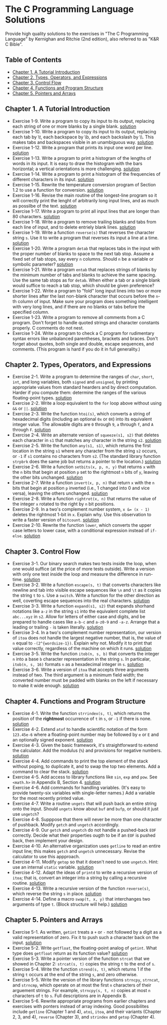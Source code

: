 # The C Programming Language Solutions
Provide high quality solutions to the exercises in "The C Programming Language" by Kernighan and Ritchie (2nd edition), also referred to as "K&R C Bible".


## Table of Contents

* [Chapter 1. A Tutorial Introduction](#chapter-1-a-tutorial-introduction)
* [Chapter 2. Types, Operators, and Expressions](#chapter-2-types-operators-and-expressions)
* [Chapter 3. Control Flow](#chapter-3-control-flow)
* [Chapter 4. Functions and Program Structure](#chapter-4-functions-and-program-structure)
* [Chapter 5. Pointers and Arrays](#chapter-5-pointers-and-arrays)


## Chapter 1. A Tutorial Introduction

* Exercise 1-9. Write a program to copy its input to its output, replacing each string of one or more blanks by a single blank. [solution](Chapter1/exercise1-9.c)
* Exercise 1-10. Write a program to copy its input to its output, replacing each tab by \\t, each backspace by \\b, and each backslash by \\\\. This makes tabs and backspaces visible in an unambiguous way. [solution](Chapter1/exercise1-10.c)
* Exercise 1-12. Write a program that prints its input one word per line. [solution](Chapter1/exercise1-12.c)
* Exercise 1-13. Write a program to print a histogram of the lengths of words in its input. It is easy to draw the histogram with the bars horizontal; a vertical orientations is more challenging. [solution](Chapter1/exercise1-13.c)
* Exercise 1-14. Write a program to print a histogram of the frequencies of different characters in its input. [solution](Chapter1/exercise1-14.c)
* Exercise 1-15. Rewrite the temperature conversion program of Section 1.2 to use a function for conversion. [solution](Chapter1/exercise1-15.c)
* Exercise 1-16. Revise the main routine of the longest-line program so it will correctly print the lenght of arbitrarily long input lines, and as much as possilbe of the text. [solution](Chapter1/exercise1-16.c)
* Exercise 1-17. Write a program to print all input lines that are longer than 80 characters. [solution](Chapter1/exercise1-17.c)
* Exercise 1-18. Write a program to remove trailing blanks and tabs from each line of input, and to delete entriely blank lines. [solution](Chapter1/exercise1-18.c)
* Exercise 1-19. Write a function `reverse(s)` that reverses the character string `s`. Use it to write a program that reverses its input a line at a time. [solution](Chapter1/exercise1-19.c)
* Exercise 1-20. Write a program `detab` that replaces tabs in the input with the proper number of blanks to space to the next tab stop. Assume a fixed set of tab stops, say every `n` columns. Should `n` be a variable or symbolic parameter? [solution](Chapter1/exercise1-20.c)
* Exercise 1-21. Write a program `entab` that replaces strings of blanks by the minimum number of tabs and blanks to achieve the same spacing. Use the same tab stops as for `detab`. When either a tab or a single blank would suffice to reach a tab stop, which should be given preference?
* Exercise 1-22. Write a program to "fold" long input lines into two or more shorter lines after the last non-blank character that occurs before the `n`-th column of input. Make sure your program does something intelligent with very long lines, and if there are no blanks or tabs before the specified column.
* Exercise 1-23. Write a program to remove all comments from a C program. Don't forget to handle quoted strings and character constants properly. C comments do not nest.
* Exercise 1-24. Write a program to check a C program for rudimentary syntax errors like unbalanced parentheses, brackets and braces. Don't forget about quotes, both single and double, escape sequences, and comments. (This program is hard if you do it in full generality.)


## Chapter 2. Types, Operators, and Expressions

* Exercise 2-1. Write a program to determine the ranges of `char`, `short`, `int`, and long variables, both `signed` and `unsigned`, by printing appropriate values from standard hearders and by direct computation. Harder if you compute them: determine the ranges of the various floating-point types. [solution](Chapter2/exercise2-1.c)
* Exercise 2-2. Write a loop equivalent to the `for` loop above without using `&&` or `||`. [solution](Chapter2/exercise2-2.c)
* Exercise 2-3. Write the function `htoi(s)`, which converts a string of hexadecimal digits (including an optional `0x` or `0X`) into its equivalent integer value. The allowable digits are `0` through `9`, `a` through `f`, and `A` through `F`. [solution](Chapter2/exercise2-3.c)
* Exercise 2-4. Write an alternate version of `squeeze(s1, s2)` that deletes each character in `s1` that matches any character in the string `s2`. [solution](Chapter2/exercise2-4.c)
* Exercise 2-5. Write the function `any(s1, s1)`, which returns the first location in the string `s1` where any character from the string `s2` occurs, or `-1` if `s1` contains no characters from `s2`. (The standard library function `strpbrk` does the same job but returns a pointer to the location.) [solution](Chapter2/exercise2-5.c)
* Exercise 2-6. Write a function `setbits(x, p, n, y)` that returns `x` with the `n` bits that begin at position `p` set to the rightmost `n` bits of `y`, leaving the other bits unchanged. [solution](Chapter2/exercise2-6.c)
* Exercise 2-7. Write a function `invert(x, p, n)` that return `x` with the `n` bits that begin at position `p` inverted (i.e., 1 changed into 0 and vice versa), leaving the others unchanged. [solution](Chapter2/exercise2-7.c)
* Exercise 2-8. Write a function `rightrot(x, n)` that returns the value of the integer `x` rotated to the right by `n` bit positions.
* Exercise 2-9. In a two's complement number system, `x &= (x - 1)` deletes the rightmost 1-bit in `x`. Explain why. Use this observation to write a faster version of `bitcount`. [solution](Chapter2/exercise2-9.c)
* Exercise 2-10. Rewrite the function `lower`, which converts the upper case letters to lower case, with a conditional expression instead of `if-else`. [solution](Chapter2/exercise2-10.c)


## Chapter 3. Control Flow

* Exercise 3-1. Our binary search makes two tests inside the loop, when one would suffice (at the price of more tests outside). Write a version with only one test inside the loop and measure the difference in run-time. [solution](Chapter3/exercise3-1.c)
* Exercise 3-2. Write a function `escape(s, t)` that converts characters like newline and tab into visible escape sequences like `\n` and `\t` as it copies the string `t` to `s`. Use a `switch`. Write a function for the other direction as well, coverting escape sequences into the real characters. [solution](Chapter3/exercise3-2.c)
* Exercise 3-3. Write a function `expand(s1, s2)` that expands shorhand notations like `a-z` in the string `s1` into the equivalent complete list `abc...xyz` in `s2`. Allow for letters of either case and digits, and be prepared to handle cases like `a-b-c` and `a-z0-9` and `-a-z`. Arrange that a leading or trailing `-` is taken literally. [solution](Chapter3/exercise3-3.c)
* Exercise 3-4. In a two's complement number representation, our version of `itoa` does not handle the largest negative number, that is, the value of `n` equal to `-(2^{wordsize-1})`. Explain why not. Modify it to print that value correctly, regardless of the machine on which it runs. [solution](Chapter3/exercise3-4.c)
* Exercise 3-5. Write the function `itob(n, s, b)` that converts the integer `n` into a base `b` character representation in the string `s`. In particalar, `itob(n, s, 16)` formats `n` as a hexadecimal integer in `s`. [solution](Chapter3/exercise3-5.c)
* Exercise 3-6. Write a version of `itoa` that accepts three arguments instead of two. The third argument is a minimum field width; the converted number must be padded with blanks on the left if necessary to make it wide enough. [solution](Chapter3/exercise3-6.c)


## Chapter 4. Functions and Program Structure

* Exercise 4-1. Write the function `strrindex(s, t)`, which returns the position of the **rightmost** occurrence of `t` in `s`, or `-1` if there is none. [solution](Chapter4/exercise4-1.c)
* Exercise 4-2. Extend `atof` to handle scientific notation of the form `123.45e-6` where a floating-point number may be followed by `e` or `E` and an optionally signed exponent. [solution](Chapter4/exercise4-2.c)
* Exercise 4-3. Given the basic framework, it's straightforward to extend the calculator. Add the modulus (`%`) and provisions for negative numbers. [solution](Chapter4/exercise4-3.c)
* Exercise 4-4. Add commands to print the top element of the stack without poping, to duplicate it, and to swap the top two elements. Add a command to clear the stack. [solution](Chapter4/exercise4-4.c)
* Exercise 4-5. Add access to library functions like `sin`, `exp` and `pow`. See `<math.h>` in Appendix B, Section 4. [solution](Chapter4/exercise4-5.c)
* Exercise 4-6. Add commands for handling variables. (It's easy to provide twenty-six variables with single-letter names.) Add a variable for the most recently printed value.
* Exercise 4-7. Write a routine `ungets` that will push back an entire string onto the input. Should `ungets` know about `buf` and `bufp`, or should it just use `ungetch`?
* Exercise 4-8. Supppose that there will never be more than one character of pushback. Modify `getch` and `ungetch` accordingly.
* Exercise 4-9. Our `getch` and `ungetch` do not handle a pushed-back `EOF` correctly. Decide what their properties ougth to be if an `EOF` is pushed back, then implement your design.
* Exercise 4-10. An alternative organization uses `getline` to read an entire input line; this makes `getch` and `ungetch` unnecessary. Revise the calculator to use this appproach.
* Exercise 4-11. Modify `getop` so that it doesn't need to use `ungetch`. Hint: use an internal `static` variable. [solution](Chapter4/exercise4-11.c)
* Exercise 4-12. Adapt the ideas of `printd` to write a recursive version of `itoa`; that is, convert an integer into a string by calling a recursive routine. [solution](Chapter4/exercise4-12.c)
* Exercise 4-13. Write a recursive version of the function `reverse(s)`, which reverse the string `s` in place. [solution](Chapter4/exercise4-13.c)
* Exercise 4-14. Define a macro `swap(t, x, y)` that interchanges two arguments of type `t`. (Block structure will help.) [solution](Chapter4/exercise4-14.c)


## Chapter 5. Pointers and Arrays

* Exercise 5-1. As written, `getint` treats a `+` or `-` not followed by a digit as a valid representation of zero. Fix it to push such a character back on the input. [solution](Chapter5/exercise5-1.c)
* Exercise 5-2. Write `getfloat`, the floating-point analog of `getint`. What type does `getfloat` return as its function value? [solution](Chapter5/exercise5-2.c)
* Exercise 5-3. Write a pointer version of the function `strcat` that we showed in Chapter 2: `strcat(s, t)` copies the string `t` to the end of `s`.
* Exercise 5-4. Write the function `strend(s, t)`, which returns 1 if the string `t` occurs at the end of the string `s`, and zero otherwise.
* Exercise 5-5. Write the version of the library functions `strncpy`, `strncat`, and `strncmp`, which operate on at most the first `n` characters of their arguement strings. For example, `strncpy(s, t, n)` copies at most `n` characters of `t` to `s`. Full descriptions are in Appendix B.
* Exercise 5-6. Rewrite appropriate programs from earlier chapters and exercises with ponters instead of array indexing. Good possibilites include `getline` (Chapter 1 and 4), `atoi`, `itoa`, and their variants (Chapter 2, 3, and 4), `reverse` (Chapter 3), and `strindex` and `getop` (Chapter 4).

